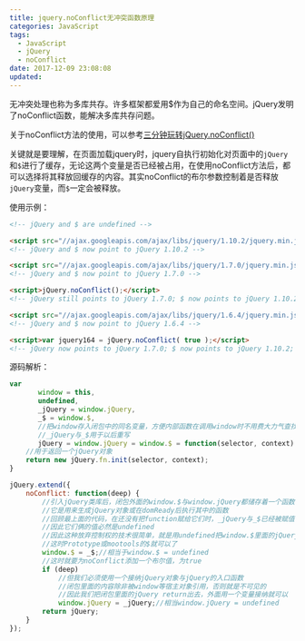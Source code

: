 ```yaml
---
title: jquery.noConflict无冲突函数原理
categories: JavaScript
tags:
  - JavaScript
  - jQuery
  - noConflict
date: 2017-12-09 23:08:08
updated:
---
```


无冲突处理也称为多库共存。许多框架都爱用$作为自己的命名空间。jQuery发明了noConflict函数，能解决多库共存问题。

关于noConflict方法的使用，可以参考[三分钟玩转jQuery.noConflict()](https://www.cnblogs.com/laoyu/p/5189750.html)

关键就是要理解，在页面加载jquery时，jquery自执行初始化对页面中的`jQuery`和`$`进行了缓存，无论这两个变量是否已经被占用，在使用noConflict方法后，都可以选择将其释放回缓存的内容。其实noConflict的布尔参数控制着是否释放`jQuery`变量，而`$`一定会被释放。

使用示例：
```html
<!-- jQuery and $ are undefined -->

<script src="//ajax.googleapis.com/ajax/libs/jquery/1.10.2/jquery.min.js"></script>
<!-- jQuery and $ now point to jQuery 1.10.2 -->

<script src="//ajax.googleapis.com/ajax/libs/jquery/1.7.0/jquery.min.js"></script>
<!-- jQuery and $ now point to jQuery 1.7.0 -->

<script>jQuery.noConflict();</script>
<!-- jQuery still points to jQuery 1.7.0; $ now points to jQuery 1.10.2 -->

<script src="//ajax.googleapis.com/ajax/libs/jquery/1.6.4/jquery.min.js"></script>
<!-- jQuery and $ now point to jQuery 1.6.4 -->

<script>var jquery164 = jQuery.noConflict( true );</script>
<!-- jQuery now points to jQuery 1.7.0; $ now points to jQuery 1.10.2; jquery164 points to jQuery 1.6.4 -->
```

源码解析：
```js
var
       window = this,
       undefined,
       _jQuery = window.jQuery,
       _$ = window.$,
       //把window存入闭包中的同名变量，方便内部函数在调用window时不用费大力气查找它
       //_jQuery与_$用于以后重写
       jQuery = window.jQuery = window.$ = function(selector, context) {
    //用于返回一个jQuery对象
    return new jQuery.fn.init(selector, context);
}

jQuery.extend({
    noConflict: function(deep) {
        //引入jQuery类库后，闭包外面的window.$与window.jQuery都储存着一个函数
        //它是用来生成jQuery对象或在domReady后执行其中的函数
        //回顾最上面的代码，在还没有把function赋给它们时，_jQuery与_$已经被赋值了
        //因此它们俩的值必然是undefined
        //因此这种放弃控制权的技术很简单，就是用undefined把window.$里面的jQuery系的函数清除
        //这时Prototype或mootools的$就可以了
        window.$ = _$;//相当于window.$ = undefined
        //这时就要为noConflict添加一个布尔值，为true
        if (deep)
            //但我们必须使用一个接纳jQuery对象与jQuery的入口函数
            //闭包里面的内容除非被window等宿主对象引用，否则就是不可见的
            //因此我们把闭包里面的jQuery return出去，外面用一个变量接纳就可以
            window.jQuery = _jQuery;//相当window.jQuery = undefined
        return jQuery;
    }
});
```


